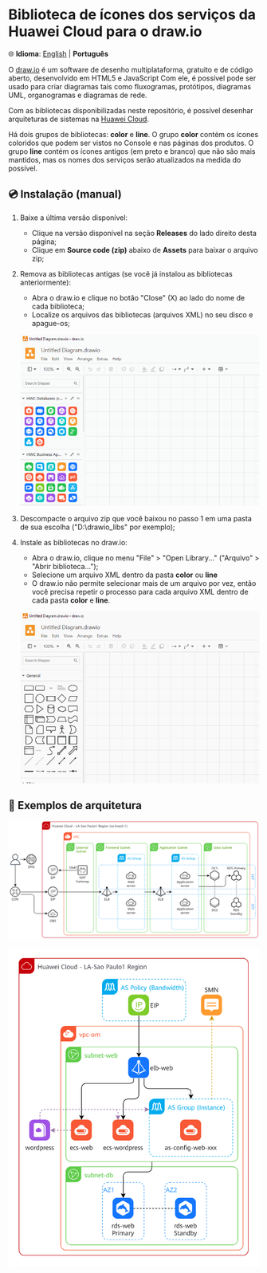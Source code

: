 # Biblioteca de ícones dos serviços da Huawei Cloud para o draw.io

🌐 **Idioma**: [English](./README.md) | **Português**

O [draw.io](https://www.drawio.com/) é um software de desenho multiplataforma,
gratuito e de código aberto, desenvolvido em HTML5 e JavaScript Com ele, é
possível pode ser usado para criar diagramas tais como fluxogramas, protótipos,
diagramas UML, organogramas e diagramas de rede.

Com as bibliotecas disponibilizadas neste repositório, é possível desenhar
arquiteturas de sistemas na [Huawei Cloud](https://www.huaweicloud.com/intl/pt-br/).

Há dois grupos de bibliotecas: **color** e **line**. O grupo **color** contém
os ícones coloridos que podem ser vistos no Console e nas páginas dos produtos.
O grupo **line** contém os ícones antigos (em preto e branco) que não são mais
mantidos, mas os nomes dos serviços serão atualizados na medida do possível.

## 💿 Instalação (manual)

1. Baixe a última versão disponível:
   - Clique na versão disponível na seção **Releases** do lado direito desta página;
   - Clique em **Source code (zip)** abaixo de **Assets** para baixar o arquivo zip;
2. Remova as bibliotecas antigas (se você já instalou as bibliotecas anteriormente):
   - Abra o draw.io e clique no botão "Close" (X) ao lado do nome de cada
     biblioteca;
   - Localize os arquivos das bibliotecas (arquivos XML) no seu disco e apague-os;

   ![Removendo as bibliotecas do draw.io](img/drawio-remove-library.gif)

3. Descompacte o arquivo zip que você baixou no passo 1 em uma pasta de sua
   escolha ("D:\drawio_libs" por exemplo);
4. Instale as bibliotecas no draw.io:
   - Abra o draw.io, clique no menu "File" > "Open Library..." ("Arquivo" >
     "Abrir biblioteca...");
   - Selecione um arquivo XML dentro da pasta **color** ou **line**
   - O draw.io não permite selecionar mais de um arquivo por vez, então você
     precisa repetir o processo para cada arquivo XML dentro de cada pasta
     **color** e **line**.

   ![Adicionando bibliotecas no draw.io](img/drawio-install-library.gif)

## 🌟 Exemplos de arquitetura

![Arquitetura 1](img/architecture-1.png)

![Arquitetura 2](img/architecture-2.png)
